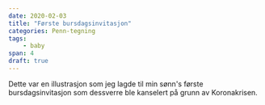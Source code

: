 ```yaml
---
date: 2020-02-03
title: "Første bursdagsinvitasjon"
categories: Penn-tegning
tags: 
    - baby
span: 4
draft: true
---
```

Dette var en illustrasjon som jeg lagde til min sønn's første bursdagsinvitasjon som dessverre ble kanselert på grunn av Koronakrisen.